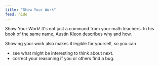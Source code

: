 ```yaml
---
title: "Show Your Work"
feed: hide
---
```


Show Your Work! It's not just a command from your math teachers. In his [book](https://www.worldcat.org/title/show-your-work-10-ways-to-share-your-creativity-and-get-discovered/oclc/915583015?referer=di&ht=edition) of the same name, Austin Kleon describes why and how. 

Showing your work also makes it legible for yourself, so you can 

* see what might be interesting to think about next.
* correct your reasoning if you or others find a bug.